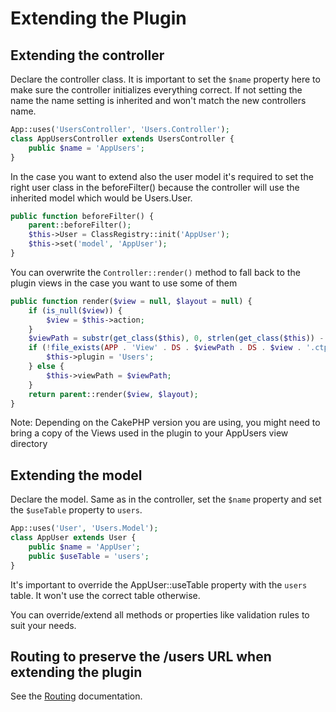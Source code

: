 Extending the Plugin
====================

Extending the controller
------------------------

Declare the controller class. It is important to set the ```$name``` property here to make sure the controller initializes everything correct. If not setting the name the name setting is inherited and won't match the new controllers name.

```php
App::uses('UsersController', 'Users.Controller');
class AppUsersController extends UsersController {
	public $name = 'AppUsers';
}
```

In the case you want to extend also the user model it's required to set the right user class in the beforeFilter() because the controller will use the inherited model which would be Users.User.

```php
public function beforeFilter() {
	parent::beforeFilter();
	$this->User = ClassRegistry::init('AppUser');
	$this->set('model', 'AppUser');
}
```

You can overwrite the ```Controller::render()``` method to fall back to the plugin views in the case you want to use some of them

```php
public function render($view = null, $layout = null) {
	if (is_null($view)) {
		$view = $this->action;
	}
	$viewPath = substr(get_class($this), 0, strlen(get_class($this)) - 10);
	if (!file_exists(APP . 'View' . DS . $viewPath . DS . $view . '.ctp')) {
		$this->plugin = 'Users';
	} else {
		$this->viewPath = $viewPath;
	}
	return parent::render($view, $layout);
}
```

Note: Depending on the CakePHP version you are using, you might need to bring a copy of the Views used in the plugin to your AppUsers view directory

Extending the model
-------------------

Declare the model. Same as in the controller, set the ```$name``` property and set the ```$useTable``` property to ```users```.

```php
App::uses('User', 'Users.Model');
class AppUser extends User {
	public $name = 'AppUser';
	public $useTable = 'users';
}
```

It's important to override the AppUser::useTable property with the ```users``` table. It won't use the correct table otherwise.

You can override/extend all methods or properties like validation rules to suit your needs.

Routing to preserve the /users URL when extending the plugin
------------------------------------------------------------

See the [Routing](Routing.md) documentation.
